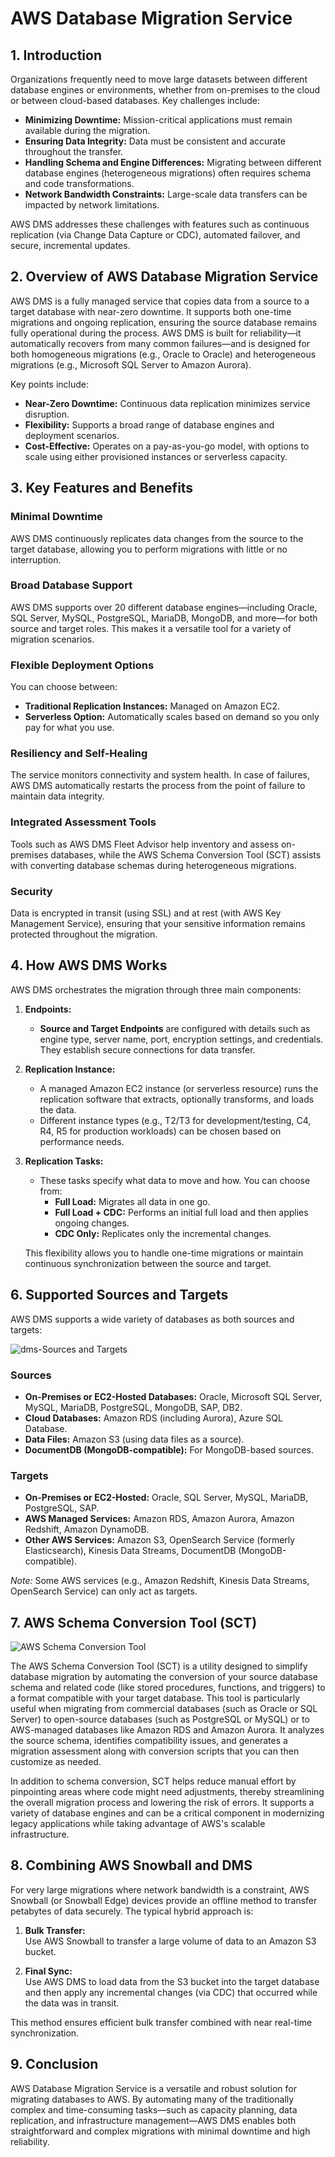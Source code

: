 # AWS Database Migration Service

## 1. Introduction

Organizations frequently need to move large datasets between different database engines or environments, whether from on-premises to the cloud or between cloud-based databases. Key challenges include:

- **Minimizing Downtime:** Mission-critical applications must remain available during the migration.
- **Ensuring Data Integrity:** Data must be consistent and accurate throughout the transfer.
- **Handling Schema and Engine Differences:** Migrating between different database engines (heterogeneous migrations) often requires schema and code transformations.
- **Network Bandwidth Constraints:** Large-scale data transfers can be impacted by network limitations.

AWS DMS addresses these challenges with features such as continuous replication (via Change Data Capture or CDC), automated failover, and secure, incremental updates.

## 2. Overview of AWS Database Migration Service

AWS DMS is a fully managed service that copies data from a source to a target database with near-zero downtime. It supports both one-time migrations and ongoing replication, ensuring the source database remains fully operational during the process. AWS DMS is built for reliability—it automatically recovers from many common failures—and is designed for both homogeneous migrations (e.g., Oracle to Oracle) and heterogeneous migrations (e.g., Microsoft SQL Server to Amazon Aurora).

Key points include:

- **Near-Zero Downtime:** Continuous data replication minimizes service disruption.
- **Flexibility:** Supports a broad range of database engines and deployment scenarios.
- **Cost-Effective:** Operates on a pay-as-you-go model, with options to scale using either provisioned instances or serverless capacity.

## 3. Key Features and Benefits

### Minimal Downtime

AWS DMS continuously replicates data changes from the source to the target database, allowing you to perform migrations with little or no interruption.  

### Broad Database Support

AWS DMS supports over 20 different database engines—including Oracle, SQL Server, MySQL, PostgreSQL, MariaDB, MongoDB, and more—for both source and target roles. This makes it a versatile tool for a variety of migration scenarios.

### Flexible Deployment Options

You can choose between:
- **Traditional Replication Instances:** Managed on Amazon EC2.
- **Serverless Option:** Automatically scales based on demand so you only pay for what you use.

### Resiliency and Self-Healing

The service monitors connectivity and system health. In case of failures, AWS DMS automatically restarts the process from the point of failure to maintain data integrity. 

### Integrated Assessment Tools

Tools such as AWS DMS Fleet Advisor help inventory and assess on-premises databases, while the AWS Schema Conversion Tool (SCT) assists with converting database schemas during heterogeneous migrations.

### Security

Data is encrypted in transit (using SSL) and at rest (with AWS Key Management Service), ensuring that your sensitive information remains protected throughout the migration.

## 4. How AWS DMS Works

AWS DMS orchestrates the migration through three main components:

1. **Endpoints:**
    - **Source and Target Endpoints** are configured with details such as engine type, server name, port, encryption settings, and credentials. They establish secure connections for data transfer.

2. **Replication Instance:**    
    - A managed Amazon EC2 instance (or serverless resource) runs the replication software that extracts, optionally transforms, and loads the data.
    - Different instance types (e.g., T2/T3 for development/testing, C4, R4, R5 for production workloads) can be chosen based on performance needs.

3. **Replication Tasks:**
    - These tasks specify what data to move and how. You can choose from:
        - **Full Load:** Migrates all data in one go.
        - **Full Load + CDC:** Performs an initial full load and then applies ongoing changes.
        - **CDC Only:** Replicates only the incremental changes.
    
    This flexibility allows you to handle one-time migrations or maintain continuous synchronization between the source and target. 
## 6. Supported Sources and Targets

AWS DMS supports a wide variety of databases as both sources and targets:

![dms-Sources and Targets](../_assets/dms-sources_and_targets.png)
### Sources

- **On-Premises or EC2-Hosted Databases:** Oracle, Microsoft SQL Server, MySQL, MariaDB, PostgreSQL, MongoDB, SAP, DB2.
- **Cloud Databases:** Amazon RDS (including Aurora), Azure SQL Database.
- **Data Files:** Amazon S3 (using data files as a source).
- **DocumentDB (MongoDB-compatible):** For MongoDB-based sources.

### Targets

- **On-Premises or EC2-Hosted:** Oracle, SQL Server, MySQL, MariaDB, PostgreSQL, SAP.
- **AWS Managed Services:** Amazon RDS, Amazon Aurora, Amazon Redshift, Amazon DynamoDB.
- **Other AWS Services:** Amazon S3, OpenSearch Service (formerly Elasticsearch), Kinesis Data Streams, DocumentDB (MongoDB-compatible).

_Note:_ Some AWS services (e.g., Amazon Redshift, Kinesis Data Streams, OpenSearch Service) can only act as targets.

## 7. AWS Schema Conversion Tool (SCT)

![AWS Schema Conversion Tool](../_assets/aws_schema_conversion_tool.png)

The AWS Schema Conversion Tool (SCT) is a utility designed to simplify database migration by automating the conversion of your source database schema and related code (like stored procedures, functions, and triggers) to a format compatible with your target database. This tool is particularly useful when migrating from commercial databases (such as Oracle or SQL Server) to open-source databases (such as PostgreSQL or MySQL) or to AWS-managed databases like Amazon RDS and Amazon Aurora. It analyzes the source schema, identifies compatibility issues, and generates a migration assessment along with conversion scripts that you can then customize as needed.

In addition to schema conversion, SCT helps reduce manual effort by pinpointing areas where code might need adjustments, thereby streamlining the overall migration process and lowering the risk of errors. It supports a variety of database engines and can be a critical component in modernizing legacy applications while taking advantage of AWS's scalable infrastructure.

## 8. Combining AWS Snowball and DMS

For very large migrations where network bandwidth is a constraint, AWS Snowball (or Snowball Edge) devices provide an offline method to transfer petabytes of data securely. The typical hybrid approach is:

1. **Bulk Transfer:**  
    Use AWS Snowball to transfer a large volume of data to an Amazon S3 bucket.
    
2. **Final Sync:**  
    Use AWS DMS to load data from the S3 bucket into the target database and then apply any incremental changes (via CDC) that occurred while the data was in transit.

This method ensures efficient bulk transfer combined with near real-time synchronization.

## 9. Conclusion

AWS Database Migration Service is a versatile and robust solution for migrating databases to AWS. By automating many of the traditionally complex and time-consuming tasks—such as capacity planning, data replication, and infrastructure management—AWS DMS enables both straightforward and complex migrations with minimal downtime and high reliability.